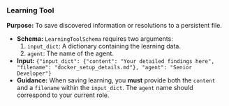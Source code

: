 ### Learning Tool

**Purpose:** To save discovered information or resolutions to a persistent file.

*   **Schema:** `LearningToolSchema` requires two arguments:
    1.  `input_dict`: A dictionary containing the learning data.
    2.  `agent`: The name of the agent.
*   **Input:** `{"input_dict": {"content": "Your detailed findings here", "filename": "docker_setup_details.md"}, "agent": "Senior Developer"}`
*   **Guidance:** When saving learning, you **must** provide both the `content` and a `filename` within the `input_dict`. The `agent` name should correspond to your current role.
